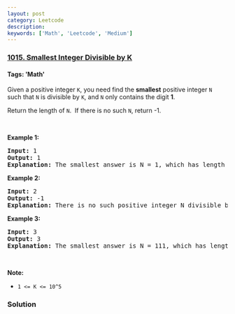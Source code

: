 ```yaml
---
layout: post
category: Leetcode
description: 
keywords: ['Math', 'Leetcode', 'Medium']
---
```

### [1015. Smallest Integer Divisible by K](https://leetcode.com/problems/smallest-integer-divisible-by-k)

#### Tags: 'Math'

<div class="content__u3I1 question-content__JfgR"><div><p>Given a positive integer <code>K</code>, you need find the <strong>smallest</strong> positive integer <code>N</code> such that <code>N</code> is divisible by <code>K</code>, and <code>N</code> only contains the digit <strong>1</strong>.</p>
<p>Return the length of <code>N</code>.  If there is no such <code>N</code>, return -1.</p>
<p> </p>
<p><strong>Example 1:</strong></p>
<pre><strong>Input:</strong> 1
<strong>Output:</strong> 1
<strong>Explanation:</strong> The smallest answer is N = 1, which has length 1.</pre>
<p><strong>Example 2:</strong></p>
<pre><strong>Input:</strong> 2
<strong>Output:</strong> -1
<strong>Explanation:</strong> There is no such positive integer N divisible by 2.</pre>
<p><strong>Example 3:</strong></p>
<pre><strong>Input:</strong> 3
<strong>Output:</strong> 3
<strong>Explanation:</strong> The smallest answer is N = 111, which has length 3.</pre>
<p> </p>
<p><strong>Note:</strong></p>
<ul>
<li><code>1 &lt;= K &lt;= 10^5</code></li>
</ul></div></div>

### Solution
